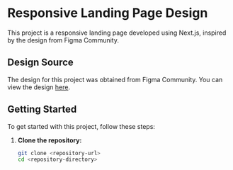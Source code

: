 # Responsive Landing Page Design

This project is a responsive landing page developed using Next.js, inspired by the design from Figma Community.

## Design Source

The design for this project was obtained from Figma Community. You can view the design [here](https://www.figma.com/design/PwwnY3YrIQ2yquTsmCNiNd/Designer-Portfolio-Website-Template-(Community)?node-id=2-9&t=S8OdAHUODd8x8HZT-0).

## Getting Started

To get started with this project, follow these steps:

1. **Clone the repository:**

   ```bash
   git clone <repository-url>
   cd <repository-directory>